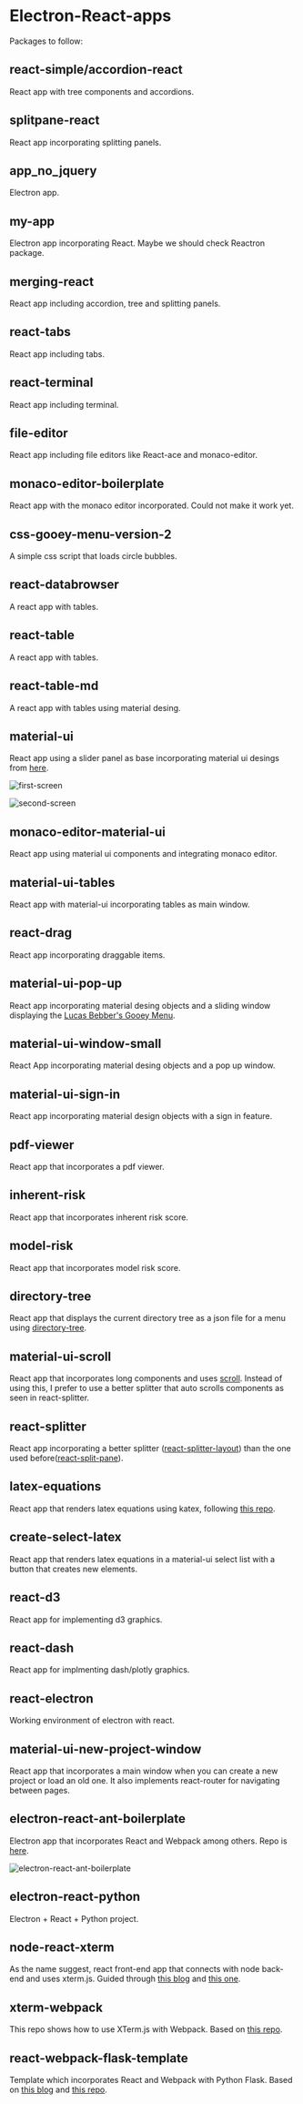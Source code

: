 # Electron-React-apps

Packages to follow:

## react-simple/accordion-react

React app with tree components and accordions.

## splitpane-react

React app incorporating splitting panels.

## app_no_jquery

Electron app.

## my-app

Electron app incorporating React. Maybe we should check Reactron package.

## merging-react

React app including accordion, tree and splitting panels.

## react-tabs

React app including tabs.

## react-terminal

React app including terminal.

## file-editor

React app including file editors like React-ace and monaco-editor.

## monaco-editor-boilerplate

React app with the monaco editor incorporated. Could not make it work yet.

## css-gooey-menu-version-2

A simple css script that loads circle bubbles.

## react-databrowser

A react app with tables.

## react-table

A react app with tables.

## react-table-md

A react app with tables using material desing.

## material-ui

React app using a slider panel as base incorporating material ui desings from [here](https://github.com/mui-org/material-ui).

![first-screen](screens/material-ui-1.png)

![second-screen](screens/material-ui-2.png)

## monaco-editor-material-ui

React app using material ui components and integrating monaco editor.

## material-ui-tables

React app with material-ui incorporating tables as main window.

## react-drag

React app incorporating draggable items.

## material-ui-pop-up

React app incorporating material desing objects and a sliding window displaying the [Lucas Bebber's Gooey Menu](http://codepen.io/lbebber/pen/rawQKR).

## material-ui-window-small

React App incorporating material desing objects and a pop up window.

## material-ui-sign-in

React app incorporating material design objects with a sign in feature.

## pdf-viewer

React app that incorporates a pdf viewer.

## inherent-risk

React app that incorporates inherent risk score.

## model-risk

React app that incorporates model risk score.

## directory-tree

React app that displays the current directory tree as a json file for a menu using [directory-tree](https://www.npmjs.com/package/directory-tree).

## material-ui-scroll

React app that incorporates long components and uses [scroll](https://material-ui.com/demos/dialogs/#scrolling-long-content). Instead of using this, I prefer to use a better splitter that auto scrolls components as seen in react-splitter.

## react-splitter

React app incorporating a better splitter ([react-splitter-layout](https://github.com/zesik/react-splitter-layout)) than the one used before([react-split-pane](https://github.com/tomkp/react-split-pane)).

## latex-equations

React app that renders latex equations using katex, following [this repo](https://github.com/scalebig/react-mathjax2).

## create-select-latex

React app that renders latex equations in a material-ui select list with a button that creates new elements.

## react-d3

React app for implementing d3 graphics.

## react-dash

React app for implmenting dash/plotly graphics.

## react-electron

Working environment of electron with react.

## material-ui-new-project-window

React app that incorporates a main window when you can create a new project or load an old one. It also implements react-router for navigating between pages.

## electron-react-ant-boilerplate

Electron app that incorporates React and Webpack among others. Repo is [here](https://github.com/kevoj/electron-react-ant-boilerplate).

![electron-react-ant-boilerplate](https://camo.githubusercontent.com/3f816547ff277ad21dbd423d817de8bc50eb8c1e/68747470733a2f2f692e696d6775722e636f6d2f70697358426b472e706e67)

## electron-react-python

Electron + React + Python project.

## node-react-xterm

As the name suggest, react front-end app that connects with node back-end and uses xterm.js. Guided through [this blog](https://medium.freecodecamp.org/how-to-make-create-react-app-work-with-a-node-backend-api-7c5c48acb1b0) and [this one](https://www.ctolib.com/topics-137727.html).

## xterm-webpack

This repo shows how to use XTerm.js with Webpack. Based on [this repo](https://github.com/parisk/xterm-webpack).


## react-webpack-flask-template

Template which incorporates React and Webpack with Python Flask. Based on [this blog](https://itnext.io/a-template-for-creating-a-full-stack-web-application-with-flask-npm-webpack-and-reactjs-be2294b111bd) and [this repo](https://github.com/Eyongkevin/hello_template).